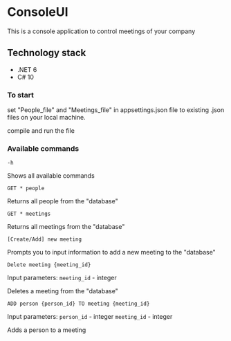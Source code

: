 # ConsoleUI
This is a console application to control meetings of your company
## Technology stack
- .NET 6
- C# 10
### To start 

set "People_file" and "Meetings_file" in appsettings.json file to existing .json files on your local machine.

compile and run the file

### Available commands

```http request
-h
```
Shows all available commands

```http request
GET * people
```
Returns all people from the "database"

```http request
GET * meetings
```
Returns all meetings from the "database"

```http request
[Create/Add] new meeting
```
Prompts you to input information to add a new meeting to the "database"

```http request
Delete meeting {meeting_id}
```
Input parameters:
`meeting_id` - integer

Deletes a meeting from the "database"


```http request
ADD person {person_id} TO meeting {meeting_id}
```
Input parameters:
`person_id` - integer
`meeting_id` - integer

Adds a person to a meeting

